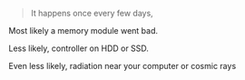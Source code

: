 > It happens once every few days,

Most likely a memory module went bad. 

Less likely, controller on HDD or SSD. 

Even less likely, radiation near your computer or cosmic rays
